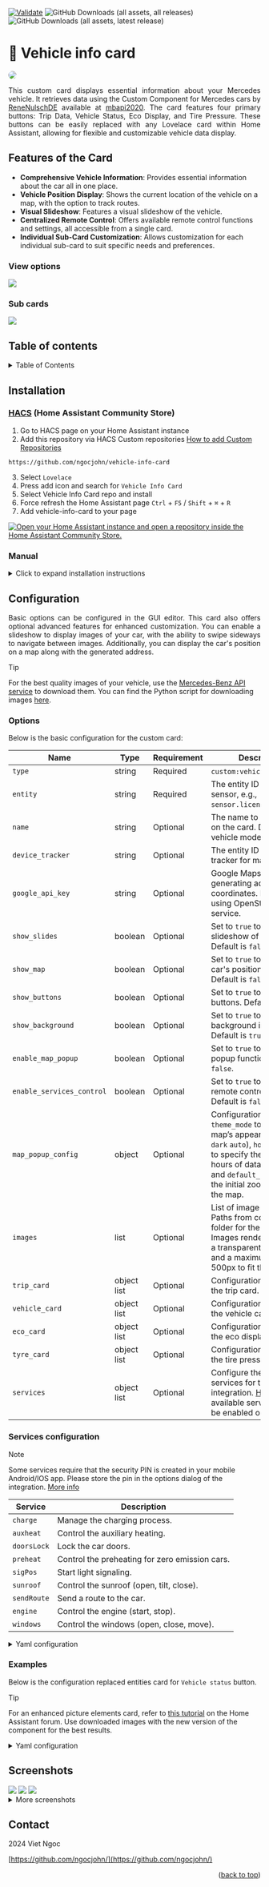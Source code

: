 <a name="readme-top"></a>

[![Validate](https://github.com/ngocjohn/vehicle-info-card/actions/workflows/validate.yaml/badge.svg)](https://github.com/ngocjohn/vehicle-info-card/actions/workflows/validate.yaml) ![GitHub Downloads (all assets, all releases)](https://img.shields.io/github/downloads/ngocjohn/vehicle-info-card/total?style=flat&logo=homeassistantcommunitystore&logoSize=auto&label=Downloads&color=%2318BCF2) ![GitHub Downloads (all assets, latest release)](https://img.shields.io/github/downloads/ngocjohn/vehicle-info-card/latest/total?style=flat&logo=homeassistantcommunitystore&logoSize=auto)

# 🚙 Vehicle info card

<img src="https://raw.githubusercontent.com/ngocjohn/vehicle-info-card/main/assets/vehicle-header.gif" style="border-radius: 8px" />

<br>

<p style="text-align: justify;">This custom card displays essential information about your Mercedes vehicle. It retrieves data using the Custom Component for Mercedes cars by <a href="https://github.com/ReneNulschDE">ReneNulschDE</a> available at <a href="https://github.com/ReneNulschDE/mbapi2020">mbapi2020</a>. The card features four primary buttons: Trip Data, Vehicle Status, Eco Display, and Tire Pressure. These buttons can be easily replaced with any Lovelace card within Home Assistant, allowing for flexible and customizable vehicle data display.</p>

## Features of the Card

- **Comprehensive Vehicle Information**: Provides essential information about the car all in one place.
- **Vehicle Position Display**: Shows the current location of the vehicle on a map, with the option to track routes.
- **Visual Slideshow**: Features a visual slideshow of the vehicle.
- **Centralized Remote Control**: Offers available remote control functions and settings, all accessible from a single card.
- **Individual Sub-Card Customization**: Allows customization for each individual sub-card to suit specific needs and preferences.

### View options

<img src="https://raw.githubusercontent.com/ngocjohn/vehicle-info-card/main/assets/card-views.png">

### Sub cards

<img src="https://raw.githubusercontent.com/ngocjohn/vehicle-info-card/main/assets/card-summary.png">

## Table of contents

<details>
  <summary>Table of Contents</summary>

1. [Installation](#installation)
   - [HACS](#hacs-home-assistant-community-store)
   - [Manual](#manual)
2. [Usage](#usage)
   - [Configuration](#configuration)
   - [Options](#options)
   - [Examples](#examples)
3. [Screenshots](#screenshots)

</details>

## Installation

### [HACS](https://hacs.xyz) (Home Assistant Community Store)

1. Go to HACS page on your Home Assistant instance
2. Add this repository via HACS Custom repositories [How to add Custom Repositories](https://hacs.xyz/docs/faq/custom_repositories/)

```
https://github.com/ngocjohn/vehicle-info-card
```

3. Select `Lovelace`
1. Press add icon and search for `Vehicle Info Card`
1. Select Vehicle Info Card repo and install
1. Force refresh the Home Assistant page `Ctrl` + `F5` / `Shift` + `⌘` + `R`
1. Add vehicle-info-card to your page

[![Open your Home Assistant instance and open a repository inside the Home Assistant Community Store.](https://my.home-assistant.io/badges/hacs_repository.svg)](https://my.home-assistant.io/redirect/hacs_repository/?owner=ngocjohn&repository=vehicle-info-card&category=plugin)

### Manual

<details>
  <summary>Click to expand installation instructions</summary>

1. Download the [vehicle-info-card.js](https://github.com/ngocjohn/vehicle-info-card/releases/latest).
2. Place the downloaded file on your Home Assistant machine in the `config/www` folder (when there is no `www` folder in the folder where your `configuration.yaml` file is, create it and place the file there).
3. In Home Assistant go to `Configuration->Lovelace Dashboards->Resources` (When there is no `resources` tag on the `Lovelace Dashboard` page, enable advanced mode in your account settings, and retry this step).
4. Add a new resource:
   - Url = `/local/vehicle-info-card.js`
   - Resource type = `module`
5. Force refresh the Home Assistant page `Ctrl` + `F5` / `Shift` + `⌘` + `R`.
6. Add vehicle-info-card to your page.

</details>

## Configuration

<p style="text-align: justify;">Basic options can be configured in the GUI editor. This card also offers optional advanced features for enhanced customization. You can enable a slideshow to display images of your car, with the ability to swipe sideways to navigate between images. Additionally, you can display the car's position on a map along with the generated address.</p>

> [!TIP]
> For the best quality images of your vehicle, use the [Mercedes-Benz API service](https://developer.mercedes-benz.com/products/vehicle_images/docs#) to download them. You can find the Python script for downloading images [here](https://gist.github.com/ngocjohn/b1c1f3730cc6f7079ae0d2b3bddd57ad).

### Options

Below is the basic configuration for the custom card:

| Name                      | Type        | Requirement | Description                                                                                                                                                                                                                   |
| ------------------------- | ----------- | ----------- | ----------------------------------------------------------------------------------------------------------------------------------------------------------------------------------------------------------------------------- |
| `type`                    | string      | Required    | `custom:vehicle-info-card`.                                                                                                                                                                                                   |
| `entity`                  | string      | Required    | The entity ID of the car sensor, e.g., `sensor.license_plate_car`.                                                                                                                                                            |
| `name`                    | string      | Optional    | The name to be displayed on the card. Default is vehicle model name.                                                                                                                                                          |
| `device_tracker`          | string      | Optional    | The entity ID of the device tracker for map display.                                                                                                                                                                          |
| `google_api_key`          | string      | Optional    | Google Maps API key for generating address from coordinates. Default is using OpenStreetMap service.                                                                                                                          |
| `show_slides`             | boolean     | Optional    | Set to `true` to enable slideshow of car images. Default is `false`.                                                                                                                                                          |
| `show_map`                | boolean     | Optional    | Set to `true` to display the car's position on a map. Default is `false`.                                                                                                                                                     |
| `show_buttons`            | boolean     | Optional    | Set to `true` to show the buttons. Default is `true`.                                                                                                                                                                         |
| `show_background`         | boolean     | Optional    | Set to `true` to show a background image. Default is `true`.                                                                                                                                                                  |
| `enable_map_popup`        | boolean     | Optional    | Set to `true` to enable map popup function. Default is `false`.                                                                                                                                                               |
| `enable_services_control` | boolean     | Optional    | Set to `true` to enable remote control tab. Default is `false`.                                                                                                                                                               |
| `map_popup_config`        | object      | Optional    | Configuration including `theme_mode` to control the map’s appearance (`light` `dark` `auto`), `hours_to_show` to specify the number of hours of data to display, and `default_zoom` to set the initial zoom level of the map. |
| `images`                  | list        | Optional    | List of image URLs or Paths from config/www folder for the slideshow. Images render better with a transparent background and a maximum width of 500px to fit the card.                                                        |
| `trip_card`               | object list | Optional    | Configuration objects for the trip card.                                                                                                                                                                                      |
| `vehicle_card`            | object list | Optional    | Configuration objects for the vehicle card.                                                                                                                                                                                   |
| `eco_card`                | object list | Optional    | Configuration objects for the eco display card.                                                                                                                                                                               |
| `tyre_card`               | object list | Optional    | Configuration objects for the tire pressure card.                                                                                                                                                                             |
| `services`                | object list | Optional    | Configure the available services for the integration. [Here](#services-configuration) are the available services that can be enabled or disabled.                                                                             |

### Services configuration

> [!NOTE]
> Some services require that the security PIN is created in your mobile Android/IOS app. Please store the pin in the options dialog of the integration. <a href="https://github.com/ReneNulschDE/mbapi2020?tab=readme-ov-file#services">More info</a>

| Service     | Description                                    |
| ----------- | ---------------------------------------------- |
| `charge`    | Manage the charging process.                   |
| `auxheat`   | Control the auxiliary heating.                 |
| `doorsLock` | Lock the car doors.                            |
| `preheat`   | Control the preheating for zero emission cars. |
| `sigPos`    | Start light signaling.                         |
| `sunroof`   | Control the sunroof (open, tilt, close).       |
| `sendRoute` | Send a route to the car.                       |
| `engine`    | Control the engine (start, stop).              |
| `windows`   | Control the windows (open, close, move).       |

<details>
<summary> Yaml configuration </summary>

```yaml
services:
  charge: true
  auxheat: true
  doorsLock: true
  preheat: true
  sigPos: true
  sunroof: true
  sendRoute: true
  engine: true
  windows: true
```

</details>

### Examples

Below is the configuration replaced entities card for `Vehicle status` button.

> [!TIP]
> For an enhanced picture elements card, refer to [this tutorial](https://community.home-assistant.io/t/mercedes-me-component/41911/1809) on the Home Assistant forum. Use downloaded images with the new version of the component for the best results.

<details>

<summary>Yaml configuration</summary>

```yaml
- type: custom:vehicle-info-card
  entity: sensor.6z1_2359_car
  name: Mercedes-AMG E 43 4MATIC
  device_tracker: device_tracker.demo_paulus
  show_map: true
  show_slides: true
  show_buttons: true
  show_background: true
  enable_map_popup: false
  images:
    - /local/benz/benz-1.png
    - /local/benz/benz-2.png
    - /local/benz/benz-3.png
    - /local/benz/benz-4.png
    - /local/benz/benz-5.png
  vehicle_card:
    - type: entities
      show_header_toggle: false
      state_color: true
      title: Vehicle status
      entities:
        - entity: lock.6z1_2359_lock
        - entity: binary_sensor.6z1_2359_park_brake_status
        - entity: binary_sensor.6z1_2359_tire_warning
        - entity: binary_sensor.6z1_2359_low_brake_fluid_warning
        - entity: binary_sensor.6z1_2359_low_coolant_level_warning
        - entity: binary_sensor.6z1_2359_engine_light_warning
        - entity: binary_sensor.6z1_2359_low_wash_water_warning
```

<img src="https://raw.githubusercontent.com/ngocjohn/vehicle-info-card/main/assets/card-example-editor.png">

</details>

## Screenshots

<img src="https://raw.githubusercontent.com/ngocjohn/vehicle-info-card/main/assets/card-dark.png" />
<img src="https://raw.githubusercontent.com/ngocjohn/vehicle-info-card/main/assets/card-light.png" />
<img src="https://raw.githubusercontent.com/ngocjohn/vehicle-info-card/main/assets/sub-cards.png" />

<details>
  <summary> More screenshots </summary>
    <img src="https://raw.githubusercontent.com/ngocjohn/vehicle-info-card/main/assets/card-toggled.png" />
    <img src="https://raw.githubusercontent.com/ngocjohn/vehicle-info-card/main/assets/car-custom-card-warning.png">
    <img src="https://raw.githubusercontent.com/ngocjohn/vehicle-info-card/main/assets/car-custom-card.png">
</details>

## Contact

2024 Viet Ngoc

[https://github.com/ngocjohn/](https://github.com/ngocjohn/)

<p align="right">(<a href="#readme-top">back to top</a>)</p>

